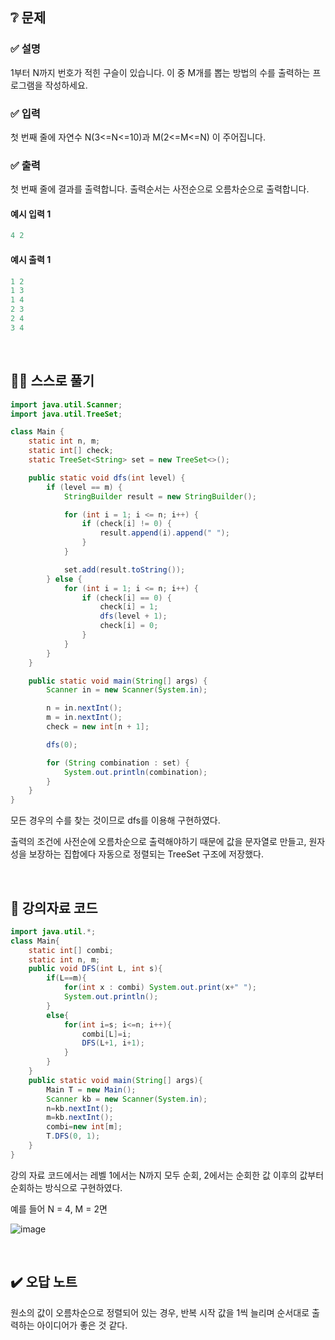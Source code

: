 ## ❔ 문제
### ✅ 설명
1부터 N까지 번호가 적힌 구슬이 있습니다. 이 중  M개를 뽑는 방법의 수를 출력하는 프로그램을 작성하세요.

### ✅ 입력
첫 번째 줄에 자연수 N(3<=N<=10)과 M(2<=M<=N) 이 주어집니다.

### ✅ 출력
첫 번째 줄에 결과를 출력합니다. 출력순서는 사전순으로 오름차순으로 출력합니다.

#### 예시 입력 1
``` java
4 2
```

#### 예시 출력 1
``` java
1 2
1 3
1 4
2 3
2 4
3 4
```

<br>

## ✍🏻 스스로 풀기

``` java
import java.util.Scanner;
import java.util.TreeSet;

class Main {
	static int n, m;
	static int[] check;
	static TreeSet<String> set = new TreeSet<>();

	public static void dfs(int level) {
		if (level == m) {
			StringBuilder result = new StringBuilder();

			for (int i = 1; i <= n; i++) {
				if (check[i] != 0) {
					result.append(i).append(" ");
				}
			}

			set.add(result.toString());
		} else {
			for (int i = 1; i <= n; i++) {
				if (check[i] == 0) {
					check[i] = 1;
					dfs(level + 1);
					check[i] = 0;
				}
			}
		}
	}

	public static void main(String[] args) {
		Scanner in = new Scanner(System.in);

		n = in.nextInt();
		m = in.nextInt();
		check = new int[n + 1];

		dfs(0);

		for (String combination : set) {
			System.out.println(combination);
		}
	}
}
```

모든 경우의 수를 찾는 것이므로 dfs를 이용해 구현하였다.

출력의 조건에 사전순에 오름차순으로 출력해야하기 때문에 값을 문자열로 만들고, 원자성을 보장하는 집합에다 자동으로 정렬되는 TreeSet 구조에 저장했다.

<br>

## 📖 강의자료 코드

``` java
import java.util.*;
class Main{
	static int[] combi;
	static int n, m;
	public void DFS(int L, int s){
		if(L==m){
			for(int x : combi) System.out.print(x+" ");
			System.out.println();
		}
		else{
			for(int i=s; i<=n; i++){
				combi[L]=i;
				DFS(L+1, i+1);
			}
		}
	}
	public static void main(String[] args){
		Main T = new Main();
		Scanner kb = new Scanner(System.in);
		n=kb.nextInt();
		m=kb.nextInt();
		combi=new int[m];
		T.DFS(0, 1);
	}
}
```

강의 자료 코드에서는 레벨 1에서는 N까지 모두 순회, 2에서는 순회한 값 이후의 값부터 순회하는 방식으로 구현하였다.

예를 들어 N = 4, M = 2면

![image](https://github.com/05AM/problem-solving/assets/83827023/c3f585d9-f751-4978-a395-d2ea402c987b)

<br>

## ✔️ 오답 노트

원소의 값이 오름차순으로 정렬되어 있는 경우, 반복 시작 값을 1씩 늘리며 순서대로 출력하는 아이디어가 좋은 것 같다.
